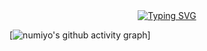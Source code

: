 <div align="center">
  <a href="http://numiyos.cn/">
    <img src="https://readme-typing-svg.demolab.com?font=Fira+Code&pause=1000&color=32CD32&width=450&lines=一日之计在于晨&center=true&size=30" alt="Typing SVG" />
  </a>
</div>

[![numiyo's github activity graph](https://github-readme-activity-graph.vercel.app/graph?username=numiyo&theme=github-compact)]

